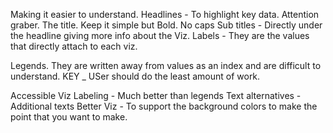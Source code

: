 Making it easier to understand.
Headlines - To highlight key data. Attention graber. The title. Keep it simple but Bold. No caps 
Sub titles - Directly under the headline giving more info about the Viz.
Labels - They are the values that directly attach to each viz.

Legends. They are written away from values as an index and are difficult to understand.
KEY _ USer should do the least amount of work.

Accessible Viz
Labeling - Much better than legends 
Text alternatives - Additional texts 
Better Viz - To support the background colors to make the point that you want to make.